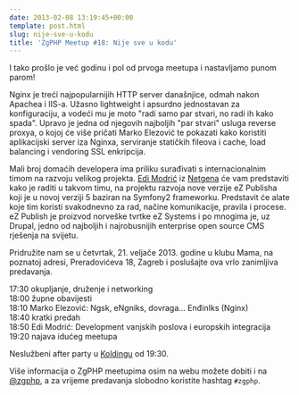 ```yaml
---
date: 2013-02-08 13:19:45+00:00
template: post.html
slug: nije-sve-u-kodu
title: 'ZgPHP Meetup #18: Nije sve u kodu'
---
```


I tako prošlo je već godinu i pol od prvoga meetupa i nastavljamo punom parom!

Nginx je treći najpopularnijih HTTP server današnjice, odmah nakon Apachea i
IIS-a. Užasno lightweight i apsurdno jednostavan za konfiguraciju, a vodeći mu
je moto "radi samo par stvari, no radi ih kako spada". Upravo je jedna od
njegovih najboljih "par stvari" usluga reverse proxya, o kojoj će više pričati
Marko Elezović te pokazati kako koristiti aplikacijski server iza Nginxa,
serviranje statičkih fileova i cache, load balancing i vendoring SSL enkripcija.

Mali broj domaćih developera ima priliku surađivati s internacionalnim timom na
razvoju velikog projekta. [Edi Modrić][edi] iz [Netgena][netgen] će vam
predstaviti kako je raditi u takvom timu, na projektu razvoja nove verzije eZ
Publisha koji je u novoj verziji 5 baziran na Symfony2 frameworku. Predstavit će
alate koje tim koristi svakodnevno za rad, načine komunikacije, pravila i
procese. eZ Publish je proizvod norveške tvrtke eZ Systems i po mnogima je, uz
Drupal, jedno od najboljih i najrobusnijih enterprise open source CMS rješenja
na svijetu.

Pridružite nam se u četvrtak, 21. veljače 2013. godine u klubu Mama, na poznatoj
adresi, Preradovićeva 18, Zagreb i poslušajte ova vrlo zanimljiva predavanja.

17:30 okupljanje, druženje i networking<br />
18:00 župne obavijesti<br />
18:10 Marko Elezović: Ngsk, eNgniks, dovraga... EnđinIks (Nginx)<br />
18:40 kratki predah<br />
18:50 Edi Modrić: Development vanjskih poslova i europskih integracija<br />
19:20 najava idućeg meetupa

Neslužbeni after party u [Koldingu](http://www.kolding.hr/caffe/) od 19:30.

Više informacija o ZgPHP meetupima osim na webu možete dobiti i na
[@zgphp](http://twitter.com/zgphp), a za vrijeme predavanja slobodno koristite
hashtag ```#zgphp```.

[edi]: http://twitter.com/emodric
[netgen]: http://twitter.com/netgentweets